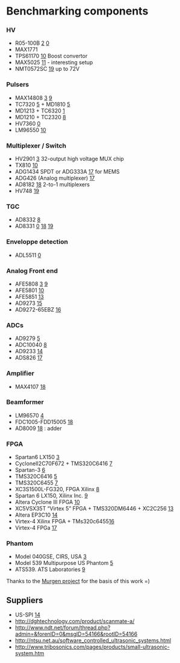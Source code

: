 # Benchmarking components


### HV

* R05-100B [2] [0]
* MAX1771
* TPS61170 [10] Boost convertor
* MAX5025 [11] - interesting setup
* NMT0572SC [19] up to 72V

### Pulsers

* MAX14808 [3] [9]
* TC7320  [5] + MD1810 [5]
* MD1213  + TC6320 [1]
* MD1210 + TC2320 [8]
* HV7360 [0]
* LM96550 [10]

### Multiplexer / Switch

* HV2901 [3] 32-output high voltage MUX chip 
* TX810 [10]
* ADG1434 SPDT or ADG333A [17] for MEMS  
* ADG426 (Analog multiplexer) [17]
* AD8182 [18] 2-to-1 multiplexers
* HV748 [19]

### TGC

* AD8332 [8]
* AD8331 [0] [18] [19] 

### Enveloppe detection

* ADL5511 [0]

### Analog Front end

* AFE5808 [3] [9]
* AFE5801 [10]
* AFE5851 [13]
* AD9273 [15]
* AD9272-65EBZ [16]

### ADCs

* AD9279 [5]
* ADC10040 [8]
* AD9233 [14]
* ADS826 [17]

### Amplifier

* MAX4107 [18]

### Beamformer

* LM96570 [4]
* FDC1005-FDD15005 [18]
* AD8009 [18] : adder

### FPGA 

* Spartan6 LX150 [3]
* CycloneII2C70F672 + TMS320C6416 [7]
* Spartan-3 [6]
* TMS320C6416 [5]
* TMS320C6455 [7]
* XC3S1500L-FG320, FPGA Xilinx [8]
* Spartan 6 LX150, Xilinx Inc. [9]
* Altera Cyclone III FPGA [10]
* XC5VSX35T “Virtex 5” FPGA + TMS320DM6446 + XC2C256 [13]
* Altera EP3C10 [14]
* Virtex-4  Xilinx  FPGA + TMs320c6455[16]
* Virtex-4 FPGa  [17]

### Phantom

* Model 040GSE, CIRS,  USA [3]
* Model 539 Multipurpose US Phantom [5]
* ATS539.    ATS    Laboratories [9]

Thanks to the [Murgen project](https://github.com/kelu124/murgen-dev-kit/blob/master/worklog/bibliographie.md) for the basis of this work =) 

## Suppliers

* US-SPI [14]
* http://dghtechnology.com/product/scanmate-a/
* http://www.ndt.net/forum/thread.php?admin=&forenID=0&msgID=54166&rootID=54166
* http://ntsu.net.au/software_controlled_ultrasonic_systems.html
* http://www.tribosonics.com/pages/products/small-ultrasonic-system.htm

[0]: https://github.com/kelu124/echomods/ "this project :)"
[1]: https://www.duo.uio.no/bitstream/handle/10852/47813/Sharma_2015.pdf "Shatin Sharma Thesis"
[2]: https://github.com/kelu124/murgen-dev-kit "murgen"
[3]: http://ieeexplore.ieee.org/document/7329474/ "Smartphone-based portable ultrasound imaging system: Prototype implementation and evaluation 10.1109/ULTSYM.2015.0517 -- great schematics"
[4]: http://www.mdpi.com/2313-433X/1/1/193 "FPGA-Based Portable Ultrasound Scanning System with Automatic Kidney Detection doi:10.3390/jimaging1010193 "
[5]: http://ieeexplore.ieee.org/document/7140846/ "A System-on-Chip Solution for Point-of-Care Ultrasound Imaging Systems: Architecture and ASIC Implementation 10.1109/TBCAS.2015.2431272"
[6]: http://ieeexplore.ieee.org/document/6242795/ "A single FPGA-based portable ultrasound imaging system for point-of-care applications 10.1109/TUFFC.2012.2339"
[7]: http://ieeexplore.ieee.org/document/4409966/ "Single-chip solution for ultrasound imaging systems: Initial results  10.1109/ULTSYM.2007.393"
[8]: https://publications.polymtl.ca/509/1/2011_PhilippeL%C3%A9vesque.pdf "ARCHITECTURE D’UN PROCESSEUR DÉDIÉ AUX TRAITEMENTS DE SIGNAUX ULTRASONIQUES EN TEMPS RÉEL EN VUE D’UNE INTÉGRATION SUR PUCE  Philippe Levesque"
[9]: http://ieeexplore.ieee.org/document/6931891/ "A new smart probe system for a tablet PC-based point-of-care ultrasound imaging system: Feasibility study - 10.1109/ULTSYM.2014.0399"
[10]: https://courses.engr.illinois.edu/ece445/getfile.asp?id=5166 "iPhone Ultrasound, Senior Design Project, Design Review"
[11]: https://www.maximintegrated.com/en/app-notes/index.mvp/id/1751 "High-V DC-DC Converter Is Ideal for MEMS (Warning: High-Voltage Circuit)"
[12]: http://www.lecoeur-electronique.net/crbst_16.html "US-SPI Single channel ultrasonic device with SPI interface"	
[13]: https://abm-website-assets.s3.amazonaws.com/mdtmag.com/s3fs-public/legacyfiles/MDT/Articles/2011/05/May11Teardown.pdf "GE Healthcare Vscan teardown"
[14]: http://www.lecoeur-electronique.net/crbst_16.html "US-SPI at LeCoeur" 
[15]: https://github.com/20E214/uprobe "Opening a chinese probe"
[16]: https://www.ncbi.nlm.nih.gov/pmc/articles/PMC5079523/ "FPGA-Based Reconfigurable Processor for Ultrafast Interlaced Ultrasound and Photoacoustic Imaging - 10.1109/TUFFC.2012.2335" 
[17]: http://sci-hub.cc/10.1109/TUFFC.2012.2351 "An FPGA-based ultrasound imaging system using capacitive micromachined ultrasonic transducers."
[18]: https://www.ncbi.nlm.nih.gov/pmc/articles/PMC2330166/ "High-frequency Ultrasound Doppler System for Biomedical Applications with a 30 MHz Linear Array"
[19]: www.mdpi.com/1424-8220/16/10/1681/pdf "Design and Implementation of an Electronic Front-End Based on Square Wave Excitation for Ultrasonic Torsional Guided Wave Viscosity Sensor"
